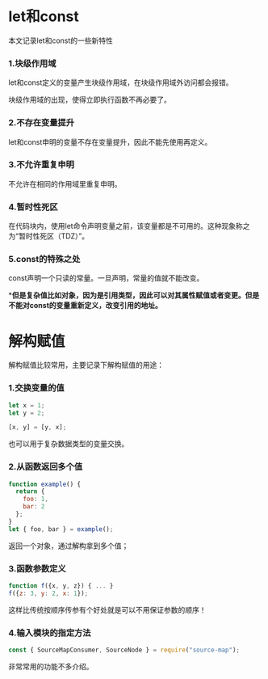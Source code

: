 # let和const

本文记录let和const的一些新特性

### 1.块级作用域

let和const定义的变量产生块级作用域，在块级作用域外访问都会报错。

块级作用域的出现，使得立即执行函数不再必要了。

### 2.不存在变量提升

let和const申明的变量不存在变量提升，因此不能先使用再定义。

### 3.不允许重复申明

不允许在相同的作用域里重复申明。

### 4.暂时性死区

在代码块内，使用let命令声明变量之前，该变量都是不可用的。这种现象称之为“暂时性死区（TDZ）”。

### 5.const的特殊之处

const声明一个只读的常量。一旦声明，常量的值就不能改变。

***但是复杂值比如对象，因为是引用类型，因此可以对其属性赋值或者变更。但是不能对const的变量重新定义，改变引用的地址。**



# 解构赋值

解构赋值比较常用，主要记录下解构赋值的用途：

### 1.交换变量的值

```js
let x = 1;
let y = 2;

[x, y] = [y, x];
```

也可以用于复杂数据类型的变量交换。

### 2.从函数返回多个值

```js
function example() {
  return {
    foo: 1,
    bar: 2
  };
}
let { foo, bar } = example();
```

返回一个对象，通过解构拿到多个值；

### 3.函数参数定义

```js
function f({x, y, z}) { ... }
f({z: 3, y: 2, x: 1});
```

这样比传统按顺序传参有个好处就是可以不用保证参数的顺序！

### 4.**输入模块的指定方法**

```js
const { SourceMapConsumer, SourceNode } = require("source-map");
```

非常常用的功能不多介绍。

